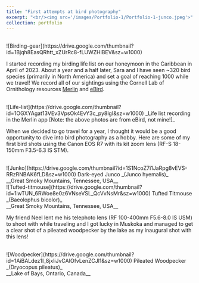```yaml
---
title: "First attempts at bird photography"
excerpt: "<br/><img src='/images/Portfolio-1/Portfolio-1-junco.jpeg'>"
collection: portfolio
---
```



<br/>
![Birding-gear](https://drive.google.com/thumbnail?id=1Bjqh8EasQRhtt_xZUrRc8-fLUWZHlBEV&sz=w1000)

I started recording my birding life list on our honeymoon in the Caribbean in April of 2023. About a year and a half later, Sara and I have seen ~320 bird species (primarily in North America) and set a goal of reaching 1000 while we travel! We record all of our sightings using the Cornell Lab of Ornithology resources [Merlin](https://merlin.allaboutbirds.org/) and [eBird](https://ebird.org/).

<br/>
![Life-list](https://drive.google.com/thumbnail?id=1OGXYAgat13VEv3VpsOk4EvY3c_py8lgI&sz=w1000)
_Life list recording in the Merlin app [Note: the above photos are from eBird, not mine!]_ 

When we decided to go travel for a year, I thought it would be a good opportunity to dive into bird photography as a hobby. Here are some of my first bird shots using the Canon EOS R7 with its kit zoom lens (RF-S 18-150mm F3.5-6.3 IS STM).

<br/>
![Junko](https://drive.google.com/thumbnail?id=1S1NcoZ7i1JaRpg8vEVS-RRzRNBAK6fLD&sz=w1000)
Dark-eyed Junco _(Junco hyemalis)_ <br/> __Great Smoky Mountains, Tennessee, USA__

<br/>
![Tufted-titmouse](https://drive.google.com/thumbnail?id=1iwTUN_6RWoe8e0z6VNseVSL_QcVvNsMr&sz=w1000)
Tufted Titmouse _(Baeolophus bicolor)_ <br/> __Great Smoky Mountains, Tennessee, USA__

My friend Neel lent me his telephoto lens (RF 100-400mm F5.6-8.0 IS USM) to shoot with while traveling and I got lucky in Muskoka and managed to get a clear shot of a pileated woodpecker by the lake as my inaugural shot with this lens!

<br/>
![Woodpecker](https://drive.google.com/thumbnail?id=1AiBALdez1I_8jxliJvCAIOfvLenZCJl1&sz=w1000)
Pileated Woodpecker _(Dryocopus pileatus)_ <br/> __Lake of Bays, Ontario, Canada__
